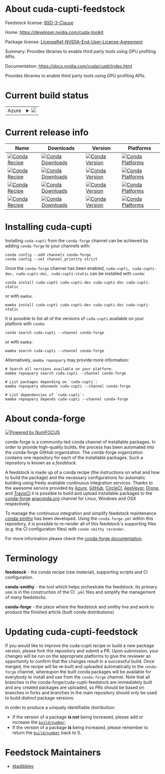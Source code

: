 About cuda-cupti-feedstock
==========================

Feedstock license: [BSD-3-Clause](https://github.com/conda-forge/cuda-cupti-feedstock-billysuh7-feedstock/blob/main/LICENSE.txt)

Home: https://developer.nvidia.com/cuda-toolkit

Package license: [LicenseRef-NVIDIA-End-User-License-Agreement](https://docs.nvidia.com/cuda/eula/index.html)

Summary: Provides libraries to enable third party tools using GPU profiling APIs.

Documentation: https://docs.nvidia.com/cuda/cupti/index.html

Provides libraries to enable third party tools using GPU profiling APIs.


Current build status
====================


<table>
    
  <tr>
    <td>Azure</td>
    <td>
      <details>
        <summary>
          <a href="https://dev.azure.com/conda-forge/feedstock-builds/_build/latest?definitionId=None&branchName=main">
            <img src="https://dev.azure.com/conda-forge/feedstock-builds/_apis/build/status/cuda-cupti-feedstock-billysuh7-feedstock?branchName=main">
          </a>
        </summary>
        <table>
          <thead><tr><th>Variant</th><th>Status</th></tr></thead>
          <tbody><tr>
              <td>linux_64</td>
              <td>
                <a href="https://dev.azure.com/conda-forge/feedstock-builds/_build/latest?definitionId=None&branchName=main">
                  <img src="https://dev.azure.com/conda-forge/feedstock-builds/_apis/build/status/cuda-cupti-feedstock-billysuh7-feedstock?branchName=main&jobName=linux&configuration=linux%20linux_64_" alt="variant">
                </a>
              </td>
            </tr><tr>
              <td>linux_aarch64</td>
              <td>
                <a href="https://dev.azure.com/conda-forge/feedstock-builds/_build/latest?definitionId=None&branchName=main">
                  <img src="https://dev.azure.com/conda-forge/feedstock-builds/_apis/build/status/cuda-cupti-feedstock-billysuh7-feedstock?branchName=main&jobName=linux&configuration=linux%20linux_aarch64_" alt="variant">
                </a>
              </td>
            </tr><tr>
              <td>linux_ppc64le</td>
              <td>
                <a href="https://dev.azure.com/conda-forge/feedstock-builds/_build/latest?definitionId=None&branchName=main">
                  <img src="https://dev.azure.com/conda-forge/feedstock-builds/_apis/build/status/cuda-cupti-feedstock-billysuh7-feedstock?branchName=main&jobName=linux&configuration=linux%20linux_ppc64le_" alt="variant">
                </a>
              </td>
            </tr><tr>
              <td>win_64</td>
              <td>
                <a href="https://dev.azure.com/conda-forge/feedstock-builds/_build/latest?definitionId=None&branchName=main">
                  <img src="https://dev.azure.com/conda-forge/feedstock-builds/_apis/build/status/cuda-cupti-feedstock-billysuh7-feedstock?branchName=main&jobName=win&configuration=win%20win_64_" alt="variant">
                </a>
              </td>
            </tr>
          </tbody>
        </table>
      </details>
    </td>
  </tr>
</table>

Current release info
====================

| Name | Downloads | Version | Platforms |
| --- | --- | --- | --- |
| [![Conda Recipe](https://img.shields.io/badge/recipe-cuda--cupti-green.svg)](https://anaconda.org/conda-forge/cuda-cupti) | [![Conda Downloads](https://img.shields.io/conda/dn/conda-forge/cuda-cupti.svg)](https://anaconda.org/conda-forge/cuda-cupti) | [![Conda Version](https://img.shields.io/conda/vn/conda-forge/cuda-cupti.svg)](https://anaconda.org/conda-forge/cuda-cupti) | [![Conda Platforms](https://img.shields.io/conda/pn/conda-forge/cuda-cupti.svg)](https://anaconda.org/conda-forge/cuda-cupti) |
| [![Conda Recipe](https://img.shields.io/badge/recipe-cuda--cupti--dev-green.svg)](https://anaconda.org/conda-forge/cuda-cupti-dev) | [![Conda Downloads](https://img.shields.io/conda/dn/conda-forge/cuda-cupti-dev.svg)](https://anaconda.org/conda-forge/cuda-cupti-dev) | [![Conda Version](https://img.shields.io/conda/vn/conda-forge/cuda-cupti-dev.svg)](https://anaconda.org/conda-forge/cuda-cupti-dev) | [![Conda Platforms](https://img.shields.io/conda/pn/conda-forge/cuda-cupti-dev.svg)](https://anaconda.org/conda-forge/cuda-cupti-dev) |
| [![Conda Recipe](https://img.shields.io/badge/recipe-cuda--cupti--doc-green.svg)](https://anaconda.org/conda-forge/cuda-cupti-doc) | [![Conda Downloads](https://img.shields.io/conda/dn/conda-forge/cuda-cupti-doc.svg)](https://anaconda.org/conda-forge/cuda-cupti-doc) | [![Conda Version](https://img.shields.io/conda/vn/conda-forge/cuda-cupti-doc.svg)](https://anaconda.org/conda-forge/cuda-cupti-doc) | [![Conda Platforms](https://img.shields.io/conda/pn/conda-forge/cuda-cupti-doc.svg)](https://anaconda.org/conda-forge/cuda-cupti-doc) |
| [![Conda Recipe](https://img.shields.io/badge/recipe-cuda--cupti--static-green.svg)](https://anaconda.org/conda-forge/cuda-cupti-static) | [![Conda Downloads](https://img.shields.io/conda/dn/conda-forge/cuda-cupti-static.svg)](https://anaconda.org/conda-forge/cuda-cupti-static) | [![Conda Version](https://img.shields.io/conda/vn/conda-forge/cuda-cupti-static.svg)](https://anaconda.org/conda-forge/cuda-cupti-static) | [![Conda Platforms](https://img.shields.io/conda/pn/conda-forge/cuda-cupti-static.svg)](https://anaconda.org/conda-forge/cuda-cupti-static) |

Installing cuda-cupti
=====================

Installing `cuda-cupti` from the `conda-forge` channel can be achieved by adding `conda-forge` to your channels with:

```
conda config --add channels conda-forge
conda config --set channel_priority strict
```

Once the `conda-forge` channel has been enabled, `cuda-cupti, cuda-cupti-dev, cuda-cupti-doc, cuda-cupti-static` can be installed with `conda`:

```
conda install cuda-cupti cuda-cupti-dev cuda-cupti-doc cuda-cupti-static
```

or with `mamba`:

```
mamba install cuda-cupti cuda-cupti-dev cuda-cupti-doc cuda-cupti-static
```

It is possible to list all of the versions of `cuda-cupti` available on your platform with `conda`:

```
conda search cuda-cupti --channel conda-forge
```

or with `mamba`:

```
mamba search cuda-cupti --channel conda-forge
```

Alternatively, `mamba repoquery` may provide more information:

```
# Search all versions available on your platform:
mamba repoquery search cuda-cupti --channel conda-forge

# List packages depending on `cuda-cupti`:
mamba repoquery whoneeds cuda-cupti --channel conda-forge

# List dependencies of `cuda-cupti`:
mamba repoquery depends cuda-cupti --channel conda-forge
```


About conda-forge
=================

[![Powered by
NumFOCUS](https://img.shields.io/badge/powered%20by-NumFOCUS-orange.svg?style=flat&colorA=E1523D&colorB=007D8A)](https://numfocus.org)

conda-forge is a community-led conda channel of installable packages.
In order to provide high-quality builds, the process has been automated into the
conda-forge GitHub organization. The conda-forge organization contains one repository
for each of the installable packages. Such a repository is known as a *feedstock*.

A feedstock is made up of a conda recipe (the instructions on what and how to build
the package) and the necessary configurations for automatic building using freely
available continuous integration services. Thanks to the awesome service provided by
[Azure](https://azure.microsoft.com/en-us/services/devops/), [GitHub](https://github.com/),
[CircleCI](https://circleci.com/), [AppVeyor](https://www.appveyor.com/),
[Drone](https://cloud.drone.io/welcome), and [TravisCI](https://travis-ci.com/)
it is possible to build and upload installable packages to the
[conda-forge](https://anaconda.org/conda-forge) [anaconda.org](https://anaconda.org/)
channel for Linux, Windows and OSX respectively.

To manage the continuous integration and simplify feedstock maintenance
[conda-smithy](https://github.com/conda-forge/conda-smithy) has been developed.
Using the ``conda-forge.yml`` within this repository, it is possible to re-render all of
this feedstock's supporting files (e.g. the CI configuration files) with ``conda smithy rerender``.

For more information please check the [conda-forge documentation](https://conda-forge.org/docs/).

Terminology
===========

**feedstock** - the conda recipe (raw material), supporting scripts and CI configuration.

**conda-smithy** - the tool which helps orchestrate the feedstock.
                   Its primary use is in the construction of the CI ``.yml`` files
                   and simplify the management of *many* feedstocks.

**conda-forge** - the place where the feedstock and smithy live and work to
                  produce the finished article (built conda distributions)


Updating cuda-cupti-feedstock
=============================

If you would like to improve the cuda-cupti recipe or build a new
package version, please fork this repository and submit a PR. Upon submission,
your changes will be run on the appropriate platforms to give the reviewer an
opportunity to confirm that the changes result in a successful build. Once
merged, the recipe will be re-built and uploaded automatically to the
`conda-forge` channel, whereupon the built conda packages will be available for
everybody to install and use from the `conda-forge` channel.
Note that all branches in the conda-forge/cuda-cupti-feedstock are
immediately built and any created packages are uploaded, so PRs should be based
on branches in forks and branches in the main repository should only be used to
build distinct package versions.

In order to produce a uniquely identifiable distribution:
 * If the version of a package **is not** being increased, please add or increase
   the [``build/number``](https://docs.conda.io/projects/conda-build/en/latest/resources/define-metadata.html#build-number-and-string).
 * If the version of a package **is** being increased, please remember to return
   the [``build/number``](https://docs.conda.io/projects/conda-build/en/latest/resources/define-metadata.html#build-number-and-string)
   back to 0.

Feedstock Maintainers
=====================

* [@adibbley](https://github.com/adibbley/)

